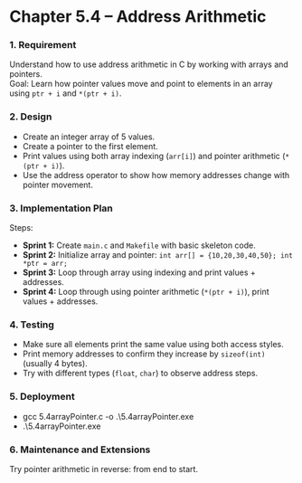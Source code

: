 # Chapter 5.4 – Address Arithmetic

### 1. **Requirement**
Understand how to use address arithmetic in C by working with arrays and pointers.  
Goal: Learn how pointer values move and point to elements in an array using `ptr + i` and `*(ptr + i)`.


### 2. **Design**
- Create an integer array of 5 values.
- Create a pointer to the first element.
- Print values using both array indexing (`arr[i]`) and pointer arithmetic (`*(ptr + i)`).
- Use the address operator to show how memory addresses change with pointer movement.

### 3. **Implementation Plan**

Steps:
- **Sprint 1:** Create `main.c` and `Makefile` with basic skeleton code.
- **Sprint 2:** Initialize array and pointer: `int arr[] = {10,20,30,40,50}; int *ptr = arr;`
- **Sprint 3:** Loop through array using indexing and print values + addresses.
- **Sprint 4:** Loop through using pointer arithmetic (`*(ptr + i)`), print values + addresses.

### 4. **Testing**
- Make sure all elements print the same value using both access styles.
- Print memory addresses to confirm they increase by `sizeof(int)` (usually 4 bytes).
- Try with different types (`float`, `char`) to observe address steps.

### 5. **Deployment**
   - gcc 5.4arrayPointer.c -o .\5.4arrayPointer.exe
   - .\5.4arrayPointer.exe

### 6. Maintenance and Extensions
Try pointer arithmetic in reverse: from end to start.
